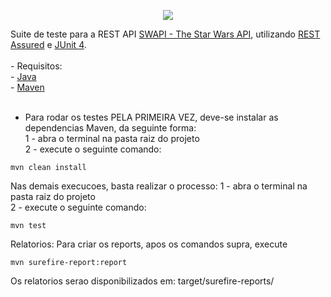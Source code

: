 <p align="center">
<img src="http://img.shields.io/static/v1?label=STATUS&message=ENCERRADO&color=GREEN&style=for-the-badge"/>
</p>
Suite de teste para a REST API <a href="https://swapi.co/">SWAPI - The Star Wars API</a>, utilizando <a href="https://github.com/rest-assured">REST Assured</a> e <a href="https://github.com/junit-team/junit4">JUnit 4</a>.</br>
</br>
- Requisitos:</br>
  - <a href="http://www.oracle.com/technetwork/java/javase/downloads/index.html/">Java</a></br>
  - <a href="https://maven.apache.org/">Maven</a></br>
</br>

- Para rodar os testes PELA PRIMEIRA VEZ, deve-se instalar as dependencias Maven, da seguinte forma: </br>
1 - abra o terminal na pasta raiz do projeto </br>
2 - execute o seguinte comando: </br>
```
mvn clean install
```

Nas demais execucoes, basta realizar o processo:
1 - abra o terminal na pasta raiz do projeto </br>
2 - execute o seguinte comando: </br>

```
mvn test
```

Relatorios:
Para criar os reports, apos os comandos supra, execute
```
mvn surefire-report:report
```
Os relatorios serao disponibilizados em: target/surefire-reports/
